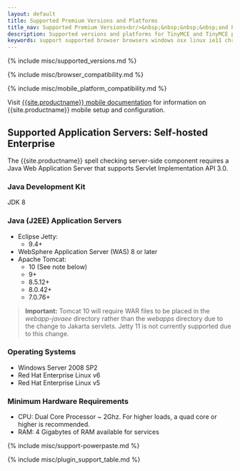 ```yaml
---
layout: default
title: Supported Premium Versions and Platforms
title_nav: Supported Premium Versions<br/>&nbsp;&nbsp;&nbsp;&nbsp;and Platforms
description: Supported versions and platforms for TinyMCE and TinyMCE premium features.
keywords: support supported browser browsers windows osx linux ie11 chrome firefox safari mobile premium self-hosted selfhosted
---
```


{% include misc/supported_versions.md %}

{% include misc/browser_compatibility.md %}

{% include misc/mobile_platform_compatibility.md %}

Visit [{{site.productname}} mobile documentation]({{site.baseurl}}/mobile) for information on {{site.productname}} mobile setup and configuration.

## Supported Application Servers: Self-hosted Enterprise

The {{site.productname}} spell checking server-side component requires a Java Web Application Server that supports Servlet Implementation API 3.0.

### Java Development Kit

JDK 8

### Java (J2EE) Application Servers

* Eclipse Jetty:
    - 9.4+
* WebSphere Application Server (WAS) 8 or later
* Apache Tomcat:
    - 10 (See note below)
    - 9+
    - 8.5.12+
    - 8.0.42+
    - 7.0.76+

> **Important:** Tomcat 10 will require WAR files to be placed in the *webapp-javaee* directory rather than the *webapps* directory due to the change to Jakarta servlets. Jetty 11 is not currently supported due to this change.

### Operating Systems

* Windows Server 2008 SP2
* Red Hat Enterprise Linux v6
* Red Hat Enterprise Linux v5

### Minimum Hardware Requirements

* CPU:  Dual Core Processor ~ 2Ghz. For higher loads, a quad core or higher is recommended.
* RAM: 4 Gigabytes of RAM available for services

<a class="anchor" id="premiumpluginsupport"></a>
{% include misc/support-powerpaste.md %}

{% include misc/plugin_support_table.md %}
